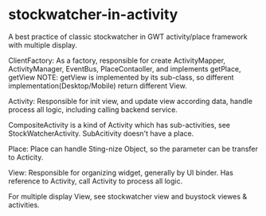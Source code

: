 stockwatcher-in-activity
========================

A best practice of classic stockwatcher in GWT activity/place framework with multiple display.

ClientFactory:
As a factory, responsible for create ActivityMapper, ActivityManager, EventBus, PlaceContaoller, and implements getPlace, getView
NOTE: getView is implemented by its sub-class, so different implementation(Desktop/Mobile) return different View.

Activity:
Responsible for init view, and update view according data, handle process all logic, including calling backend service.

CompositeActivity is a kind of Activity which has sub-activities, see StockWatcherActivity.
SubAcitivity doesn't have a place.

Place:
Place can handle Sting-nize Object, so the parameter can be transfer to Acticity.

View:
Responsible for organizing widget, generally by UI binder.
Has reference to Activity, call Activity to process all logic.

For multiple display View, see stockwatcher view and buystock viewes & activities.